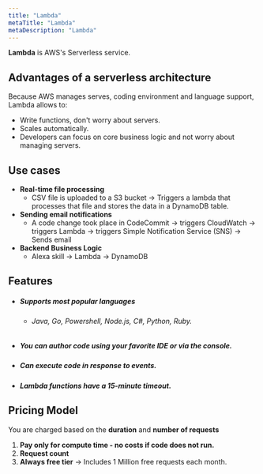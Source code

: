 ```yaml
---
title: "Lambda"
metaTitle: "Lambda"
metaDescription: "Lambda"
---
```

**Lambda** is AWS's Serverless service.

## Advantages of a serverless architecture

Because AWS manages serves, coding environment and language support, Lambda allows to:

* Write functions, don't worry about servers.
* Scales automatically.
* Developers can focus on core business logic and not worry about managing servers.



## Use cases

* **Real-time file processing**
  * CSV file is uploaded to a S3 bucket -> Triggers a lambda that processes that file and stores the data in a DynamoDB table.
* **Sending email notifications**
  * A code change took place in CodeCommit -> triggers CloudWatch -> triggers Lambda -> triggers Simple Notification Service (SNS) -> Sends email
* **Backend Business Logic**
  * Alexa skill -> Lambda -> DynamoDB



## Features

- ##### Supports most popular languages

  - ###### Java, Go, Powershell, Node.js, C#, Python, Ruby.

- ##### You can author code using your favorite IDE or via the console.

- ##### Can execute code in response to events.

- ##### Lambda functions have a 15-minute timeout.



## Pricing Model

You are charged based on the **duration** and **number of requests**

1. **Pay only for compute time - no costs if code does not run.**
2. **Request count**
3. **Always free tier** -> Includes 1 Million free requests each month.

